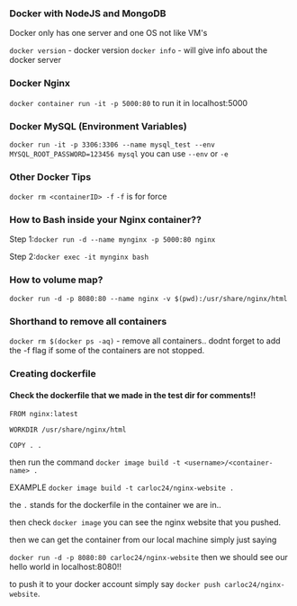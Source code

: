 ### Docker with NodeJS and MongoDB

Docker only has one server and one OS not like VM's

`docker version` - docker version
`docker info` - will give info about the docker server

### Docker Nginx

`docker container run -it -p 5000:80` to run it in localhost:5000

### Docker MySQL (Environment Variables)

`docker run -it -p 3306:3306 --name mysql_test --env MYSQL_ROOT_PASSWORD=123456 mysql`
you can use `--env` or `-e`

### Other Docker Tips

`docker rm <containerID> -f` `-f` is for force

### How to Bash inside your Nginx container??

Step 1:`docker run -d --name mynginx -p 5000:80 nginx`

Step 2:`docker exec -it mynginx bash`

### How to volume map?

`docker run -d -p 8080:80 --name nginx -v $(pwd):/usr/share/nginx/html`

### Shorthand to remove all containers

`docker rm $(docker ps -aq)` - remove all containers.. dodnt forget to add the -f flag if some of the containers are not stopped.

### Creating dockerfile

#### Check the dockerfile that we made in the test dir for comments!!

```
FROM nginx:latest

WORKDIR /usr/share/nginx/html

COPY . .
```

then run the command `docker image build -t <username>/<container-name> .`

EXAMPLE
`docker image build -t carloc24/nginx-website .`

the `.` stands for the dockerfile in the container we are in..

then check `docker image` you can see the nginx website that you pushed.

then we can get the container from our local machine simply just saying

`docker run -d -p 8080:80 carloc24/nginx-website` then we should see our hello world in localhost:8080!!

to push it to your docker account simply say `docker push carloc24/nginx-website`.
